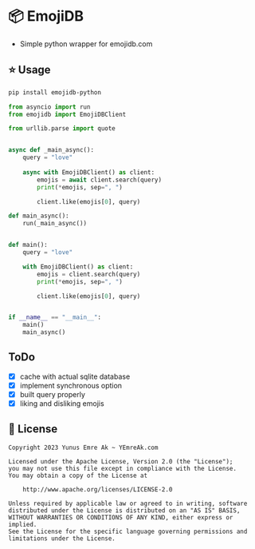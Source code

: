 # 📦 EmojiDB

- Simple python wrapper for emojidb.com

## ⭐️ Usage

```bash
pip install emojidb-python
```

```python
from asyncio import run
from emojidb import EmojiDBClient

from urllib.parse import quote


async def _main_async():
    query = "love"
    
    async with EmojiDBClient() as client:
        emojis = await client.search(query)
        print(*emojis, sep=", ")

        client.like(emojis[0], query)

def main_async():
    run(_main_async())


def main():
    query = "love"

    with EmojiDBClient() as client:
        emojis = client.search(query)
        print(*emojis, sep=", ")

        client.like(emojis[0], query)


if __name__ == "__main__":
    main()
    main_async()
```

## ToDo

- [x] cache with actual sqlite database
- [x] implement synchronous option
- [x] built query properly
- [x] liking and disliking emojis

## 🪪 License

```
Copyright 2023 Yunus Emre Ak ~ YEmreAk.com

Licensed under the Apache License, Version 2.0 (the "License");
you may not use this file except in compliance with the License.
You may obtain a copy of the License at

    http://www.apache.org/licenses/LICENSE-2.0

Unless required by applicable law or agreed to in writing, software
distributed under the License is distributed on an "AS IS" BASIS,
WITHOUT WARRANTIES OR CONDITIONS OF ANY KIND, either express or implied.
See the License for the specific language governing permissions and
limitations under the License.
```
